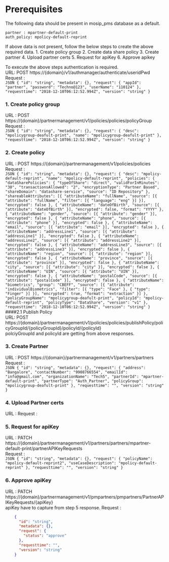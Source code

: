 # Prerequisites
  The following data should be present in mosip_pms database as a default.
  
  ```
  partner : mpartner-default-print
  auth_policy: mpolicy-default-reprint
  
  ```
  If above data is not present, follow the below steps to create the above required data.
    1. Create policy group 
    2. Create data share policy
    3. Create partner
    4. Upload partner certs
    5. Request for apiKey
    6. Approve apikey
    
   To execute the above steps authentication is required. <br/>
   URL: POST https://{domain}/v1/authmanager/authenticate/useridPwd <br/>
   Request :   <br/>
      ```JSON
        {
            "id": "string",
            "metadata": {},
            "request": {
              "appId": "partner",
              "password": "Techno@123",
              "userName": "110124"
            },
            "requesttime": "2018-12-10T06:12:52.994Z",
            "version": "string"
       }
    ```
   <br/> 
   ### 1. Create policy group 
   URL : POST https://{domain}/partnermanagement/v1/policies/policies/policyGroup <br/>
   Request : <br/>
      ```JSON
            {
              "id": "string",
              "metadata": {},
              "request": {
                "desc": "mpolicygroup-deafult-print",
                "name": "mpolicygroup-deafult-print"
              },
              "requesttime": "2018-12-10T06:12:52.994Z",
              "version": "string"
            }
      ```
      <br/>
   ### 2. Create policy 
   URL : POST https://{domain}/partnermanagement/v1/policies/policies <br/>
   Request : <br/>
      ```JSON
          {
            "id": "string",
            "metadata": {},
            "request": {
              "desc": "mpolicy-default-reprint",
              "name": "mpolicy-default-reprint",
              "policies": {
                "dataSharePolicies": {
                  "typeOfShare": "direct",
                  "validForInMinutes": "30",
                  "transactionsAllowed": "2",
                  "encryptionType": "Partner Based",
                  "shareDomain": "datashare-service",
                  "source": "ID Repository"
                },
                "shareableAttributes": [{
                  "attributeName": "fullName",
                  "source": [{
                    "attribute": "fullName",
                    "filter": [{
                      "language": "eng"
                    }]
                  }],
                  "encrypted": false
                }, {
                  "attributeName": "dateOfBirth",
                  "source": [{
                    "attribute": "dateOfBirth"
                  }],
                  "encrypted": false,
                  "format": "YYYY"
                }, {
                  "attributeName": "gender",
                  "source": [{
                    "attribute": "gender"
                  }],
                  "encrypted": false
                }, {
                  "attributeName": "phone",
                  "source": [{
                    "attribute": "phone"
                  }],
                  "encrypted": false
                }, {
                  "attributeName": "email",
                  "source": [{
                    "attribute": "email"
                  }],
                  "encrypted": false
                }, {
                  "attributeName": "addressLine1",
                  "source": [{
                    "attribute": "addressLine1"
                  }],
                  "encrypted": false
                }, {
                  "attributeName": "addressLine2",
                  "source": [{
                    "attribute": "addressLine2"
                  }],
                  "encrypted": false
                }, {
                  "attributeName": "addressLine3",
                  "source": [{
                    "attribute": "addressLine3"
                  }],
                  "encrypted": false
                }, {
                  "attributeName": "region",
                  "source": [{
                    "attribute": "region"
                  }],
                  "encrypted": false
                }, {
                  "attributeName": "province",
                  "source": [{
                    "attribute": "province"
                  }],
                  "encrypted": false
                }, {
                  "attributeName": "city",
                  "source": [{
                    "attribute": "city"
                  }],
                  "encrypted": false
                }, {
                  "attributeName": "UIN",
                  "source": [{
                    "attribute": "UIN"
                  }],
                  "encrypted": false
                }, {
                  "attributeName": "postalCode",
                  "source": [{
                    "attribute": "postalCode"
                  }],
                  "encrypted": false
                }, {
                  "attributeName": "biometrics",
                  "group": "CBEFF",
                  "source": [{
                    "attribute": "individualBiometrics",
                    "filter": [{
                      "type": "Face"
                    }, {
                      "type": "Finger"
                    }]
                  }],
                  "encrypted": true,
                  "format": "extraction"
                }]
              },
              "policyGroupName": "mpolicygroup-deafult-print",
              "policyId": "mpolicy-default-reprint",
              "policyType": "DataShare",
              "version": "v1"
            },
            "requesttime": "2018-12-10T06:12:52.994Z",
            "version": "string"
          }
      ```
      <br/>
  ####2.1 Publish Policy <br/>
  URL: POST https://{domain}/partnermanagement/v1/policies/policies/publishPolicy/policyGroupId/{policyGroupId}/policyId/{policyId} <br/>
    polciyGroupId and policyId are getting from above responses.
  
 ### 3. Create Partner 
 URL : POST https://{domain}/partnermanagement/v1/partners/partners <br/>
 Request : <br/>
    ```JSON
      {
        "id": "string",
        "metadata": {},
        "request": {
          "address": "Bangalore",
          "contactNumber": "9908766554",
          "emailId": "info@gmail.com",
          "organizationName": "Tech5",
          "partnerId": "mpartner-default-print",
          "partnerType": "Auth_Partner",
          "policyGroup": "mpolicygroup-deafult-print"
        },
        "requesttime": "",
        "version": "string"
      }
    ```
  ### 4. Upload Partner certs
  URL : 
  Request :
  
  ### 5. Request for apiKey
  URL : PATCH https://{domain}/partnermanagement/v1/partners/partners/mpartner-default-print/partnerAPIKeyRequests <br/>
  Request : <br/>
    ```JSON
      {
        "id": "string",
        "metadata": {},
        "request": {
          "policyName": "mpolicy-default-reprint2",
          "useCaseDescription": "mpolicy-default-reprint"
        },
        "requesttime": "",
        "version": "string"
      }
     ```
     <br/>
### 6. Approve apiKey
URL : PATCH https://{domain}/partnermanagement/v1/pmpartners/pmpartners/PartnerAPIKeyRequests/{apiKey} <br/>
    apiKey have to capture from step 5 response.
Request : <br/>
  ```JSON
      {
        "id": "string",
        "metadata": {},
        "request": {
          "status": "approve"
        },
        "requesttime": "",
        "version": "string"
      }
   ```
  
   
   
